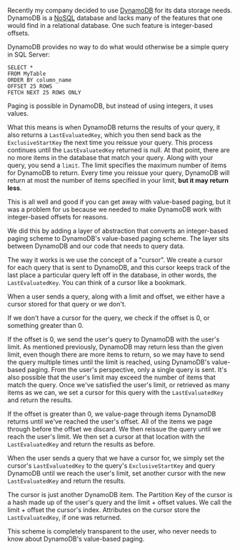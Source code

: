 Recently my company decided to use [DynamoDB](https://aws.amazon.com/dynamodb/) for its data storage needs. DynamoDB is a [NoSQL](https://en.wikipedia.org/wiki/NoSQL) database and lacks many of the features that one would find in a relational database. One such feature is integer-based offsets.


DynamoDB provides no way to do what would otherwise be a simple query in SQL Server:



```
SELECT *
FROM MyTable
ORDER BY column_name
OFFSET 25 ROWS
FETCH NEXT 25 ROWS ONLY
```


Paging is possible in DynamoDB, but instead of using integers, it uses values.


What this means is when DynamoDB returns the results of your query, it also returns a `LastEvaluatedKey`, which you then send back as
the `ExclusiveStartKey` the next time you reissue your query. This process continues until the `LastEvaluatedKey`
returned is null. At that point, there are no more items in the database that match your query.
Along with your query, you send a `limit`. The limit specifies the maximum number of items for DynamoDB to return.
Every time you reissue your query, DynamoDB will return at most the number of items specified in your limit, **but it may return less**.


This is all well and good if you can get away with value-based paging, but it was a problem for us because we needed
to make DynamoDB work with integer-based offsets for reasons.


We did this by adding a layer of abstraction that converts an integer-based paging scheme to DynamoDB's value-based paging scheme.
The layer sits between DynamoDB and our code that needs to query data.


The way it works is we use the concept of a "cursor". We create a cursor for each query that is sent to DynamoDB,
and this cursor keeps track of the last place a particular query left off in the database, in other words, the `LastEvaluatedKey`.
You can think of a cursor like a bookmark.


When a user sends a query, along with a limit and offset, we either have a cursor stored for that query or we don't.


If we don't have a cursor for the query, we check if the offset is 0, or something greater than 0.


If the offset is 0, we send the user's query to DynamoDB with the user's limit. As mentioned previously,
DynamoDB may return less than the given limit, even though there are more items to return, so we may have to send the
query multiple times until the limit is reached, using DynamoDB's value-based paging. From the user's perspective,
only a single query is sent. It's also possible that the user's limit may exceed the number of items that match the
query. Once we've satisfied the user's limit, or retrieved as many items as we can, we set a cursor for this query
with the `LastEvaluatedKey` and return the results.


If the offset is greater than 0, we value-page through items DynamoDB returns until we've reached the user's offset.
All of the items we page through before the offset we discard. We then reissue the query until we reach the user's limit.
We then set a cursor at that location with the `LastEvaluatedKey` and return the results as before.


When the user sends a query that we have a cursor for, we simply set the cursor's `LastEvaluatedKey` to the query's
`ExclusiveStartKey` and query DynamoDB until we reach the user's limit, set another cursor with the new `LastEvaluatedKey`
and return the results.


The cursor is just another DynamoDB item. The Partition Key of the cursor is a hash made up of the user's query and
the limit + offset values. We call the limit + offset the cursor's index. Attributes on the cursor store the
`LastEvaluatedKey`, if one was returned.


This scheme is completely transparent to the user, who never needs to know about DynamoDB's value-based paging.
